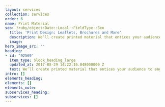 ```yaml
---
layout: services
collection: services
order: 6
name: Print Material
seo: !ruby/object:Dato::Local::FieldType::Seo
  title: 'Print Design: Leaflets, Brochures and More'
  description: We’ll create printed material that entices your audience to engage.
  image: 
hero_image_src: ''
heading:
- id: '92569'
  item_type: block_heading_large
  updated_at: 2017-08-29 14:22:16.048000000 Z
  text: We’ll create printed material that entices your audience to engage.
intro: []
elements_heading: 
elements: []
elements_note: 
subservices_heading: 
subservices: []
---
```


